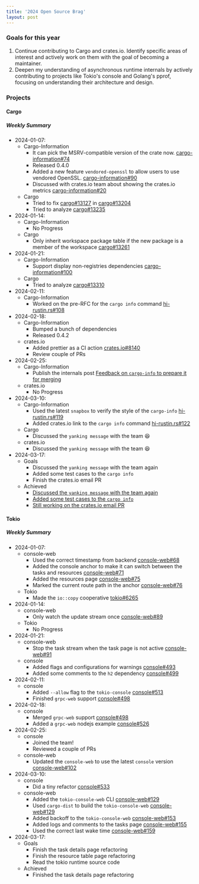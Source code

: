 ```yaml
---
title: '2024 Open Source Brag'
layout: post
---
```


### Goals for this year

1. Continue contributing to Cargo and crates.io. Identify specific areas of interest and actively work on them with the goal of becoming a maintainer.
2. Deepen my understanding of asynchronous runtime internals by actively contributing to projects like Tokio's console and Golang's pprof, focusing on understanding their architecture and design.

### Projects

#### Cargo

##### Weekly Summary

- 2024-01-07:
  - Cargo-Information
    - It can pick the MSRV-compatible version of the crate now. [cargo-information#74](https://github.com/hi-rustin/cargo-information/pull/74)
    - Released 0.4.0
    - Added a new feature `vendored-openssl` to allow users to use vendored OpenSSL. [cargo-information#90](https://github.com/hi-rustin/cargo-information/pull/90)
    - Discussed with crates.io team about showing the crates.io metrics [cargo-information#20](https://github.com/hi-rustin/cargo-information/issues/20)
  - Cargo
    - Tried to fix [cargo#13127](https://github.com/rust-lang/cargo/issues/13127) in [cargo#13204](https://github.com/rust-lang/cargo/pull/13204)
    - Tried to analyze [cargo#13235](https://github.com/rust-lang/cargo/issues/13235)
- 2024-01-14:
  - Cargo-Information
    - No Progress
  - Cargo
    - Only inherit workspace package table if the new package is a member of the workspace [cargo#13261](https://github.com/rust-lang/cargo/pull/13261)
- 2024-01-21:
  - Cargo-Information
    - Support display non-registries dependencies [cargo-information#100](https://github.com/hi-rustin/cargo-information/pull/100)
  - Cargo
    - Tried to analyze [cargo#13310](https://github.com/rust-lang/cargo/issues/13310)
- 2024-02-11:
  - Cargo-Information
    - Worked on the pre-RFC for the `cargo info` command [hi-rustin.rs#108](https://github.com/hi-rustin/hi-rustin.rs/pull/108)
- 2024-02-18:
  - Cargo-Information
    - Bumped a bunch of dependencies
    - Released 0.4.2
  - crates.io
    - Added prettier as a CI action [crates.io#8140](https://github.com/rust-lang/crates.io/pull/8140)
    - Review couple of PRs
- 2024-02-25:
  - Cargo-Information
    - Publish the internals post [Feedback on `cargo-info` to prepare it for merging](https://internals.rust-lang.org/t/feedback-on-cargo-info-to-prepare-it-for-merging/20369)
  - crates.io
    - No Progress
- 2024-03-10:
  - Cargo-Information
    - Used the latest `snapbox` to verify the style of the `cargo-info` [hi-rustin.rs#119](https://github.com/hi-rustin/cargo-information/pull/119)
    - Added crates.io link to the `cargo info` command [hi-rustin.rs#122](https://github.com/hi-rustin/cargo-information/pull/122)
  - Cargo
    - Discussed the `yanking message` with the team 😆
  - crates.io
    - Discussed the `yanking message` with the team 😆
- 2024-03-17:
  - Goals
    - Discussed the `yanking message` with the team again
    - Added some test cases to the `cargo info`
    - Finish the crates.io email PR
  - Achieved
    - [Discussed the `yanking message` with the team again](https://hackmd.io/_K2Le1ZbQEykvhIQvQI7Hw#2024-03-12)
    - [Added some test cases to the `cargo info`](https://github.com/hi-rustin/cargo-information/pull/126)
    - [Still working on the crates.io email PR](https://github.com/rust-lang/crates.io/pull/8290)

#### Tokio

##### Weekly Summary

- 2024-01-07:
  - console-web
    - Used the correct timestamp from backend [console-web#68](https://github.com/hi-rustin/console-web/pull/68)
    - Added the console anchor to make it can switch between the tasks and resources [console-web#71](https://github.com/hi-rustin/console-web/pull/71)
    - Added the resources page [console-web#75](https://github.com/hi-rustin/console-web/pull/75)
    - Marked the current route path in the anchor [console-web#76](https://github.com/hi-rustin/console-web/pull/76)
  - Tokio
    - Made the `io::copy` cooperative [tokio#6265](https://github.com/tokio-rs/tokio/pull/6265)
- 2024-01-14:
  - console-web
    - Only watch the update stream once [console-web#89](https://github.com/hi-rustin/console-web/pull/89)
  - Tokio
    - No Progress
- 2024-01-21:
  - console-web
    - Stop the task stream when the task page is not active [console-web#91](<https://github.com/hi-rustin/console-web/pull/91>)
  - console
    - Added flags and configurations for warnings [console#493](https://github.com/tokio-rs/console/pull/493)
    - Added some comments to the `h2` dependency [console#499](https://github.com/tokio-rs/console/pull/499)
- 2024-02-11:
  - console
    - Added `--allow` flag to the `tokio-console` [console#513](https://github.com/tokio-rs/console/pull/513)
    - Finished `grpc-web` support [console#498](https://github.com/tokio-rs/console/pull/498)
- 2024-02-18:
  - console
    - Merged `grpc-web` support [console#498](https://github.com/tokio-rs/console/pull/498)
    - Added a `grpc-web` nodejs example [console#526](https://github.com/tokio-rs/console/pull/526)
- 2024-02-25:
  - console
    - Joined the team!
    - Reviewed a couple of PRs
  - console-web
    - Updated the `console-web` to use the latest `console` version [console-web#102](https://github.com/hi-rustin/console-web/pull/102)
- 2024-03-10:
  - console
    - Did a tiny refactor [console#533](https://github.com/tokio-rs/console/pull/533)
  - console-web
    - Added the `tokio-console-web` CLI [console-web#129](https://github.com/hi-rustin/tokio-console-web/pull/129)
    - Used `cargo-dist` to build the `tokio-console-web` [console-web#129](https://github.com/hi-rustin/tokio-console-web/pull/129)
    - Added backoff to the `tokio-console-web` [console-web#153](https://github.com/hi-rustin/tokio-console-web/pull/153)
    - Added logs and comments to the tasks page [console-web#155](https://github.com/hi-rustin/tokio-console-web/pull/155)
    - Used the correct last wake time [console-web#159](https://github.com/hi-rustin/tokio-console-web/pull/159)
- 2024-03-17:
  - Goals
    - Finish the task details page refactoring
    - Finish the resource table page refactoring
    - Read the tokio runtime source code
  - Achieved
    - Finished the task details page refactoring
